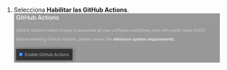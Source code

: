 1. Selecciona **Habilitar las GitHub Actions**. ![Casilla de verificación para habilitar las GitHub Actions](/assets/images/enterprise/management-console/enable-github-actions.png)